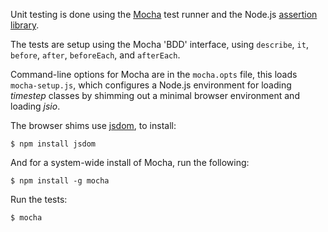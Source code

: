 Unit testing is done using the [Mocha](http://visionmedia.github.com/mocha/)
test runner and the Node.js [assertion library](http://nodejs.org/api/assert.html).

The tests are setup using the Mocha 'BDD' interface, using
`describe`, `it`, `before`, `after`, `beforeEach`, and `afterEach`.

Command-line options for Mocha are in the `mocha.opts` file,
this loads `mocha-setup.js`, which configures a Node.js
environment for loading *timestep* classes by shimming out a
minimal browser environment and loading *jsio*.

The browser shims use [jsdom](https://github.com/tmpvar/jsdom), to install:

~~~
$ npm install jsdom
~~~

And for a system-wide install of Mocha, run the following:

~~~
$ npm install -g mocha
~~~

Run the tests:

~~~
$ mocha
~~~
